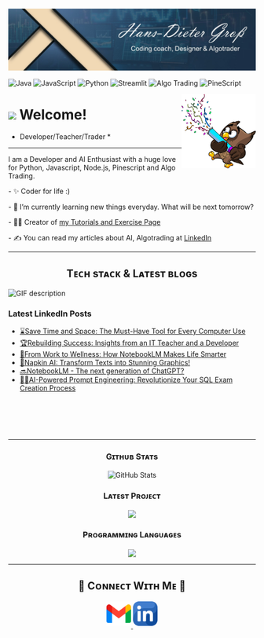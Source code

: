 ![Header](./header.jpg)

![Java](https://img.shields.io/badge/Java-ED8B00)
![JavaScript](https://img.shields.io/badge/JavaScript-F7DF1E?style=flat&linkIcon=false&link=)
![Python](https://img.shields.io/badge/Python-3776AB?style=flat&linkIcon=false&link=)
![Streamlit](https://img.shields.io/badge/Streamlit-FF4B4B?style=flat&linkIcon=false&link=)
![Algo Trading](https://img.shields.io/badge/Algo_Trading-00FF00?style=flat&linkIcon=false&link=)
![PineScript](https://img.shields.io/badge/PineScript-9933FF?style=flat&linkIcon=false&link=)

<div>
  <img align="right" width="30%" src="owl.png">
</div>

# <img src="https://emojis.slackmojis.com/emojis/images/1531849430/4246/blob-sunglasses.gif?1531849430" width="30"/> Welcome! 
* Developer/Teacher/Trader *
  
---

<p align="left">I am a Developer and AI Enthusiast with a huge love for Python, Javascript, Node.js, Pinescript and Algo Trading. </p>
<p>- ✨ Coder for life :)</p>
<p>- 🌱 I’m currently learning new things everyday. What will be next tomorrow?</p>
<p>- 💁‍♂️ Creator of <a href="https://masteroftheformulas.weebly.com">my Tutorials and Exercise Page</a></p>
<p>- ✍ You can read my articles about AI, Algotrading at <a href="https://linkedin.com/in/hansdietergroß">LinkedIn</a></p>

---
<!--Languages and Tools Section-->       
<h2 align="center">Tᴇᴄʜ sᴛᴀᴄᴋ & Lᴀᴛᴇsᴛ ʙʟᴏɢs</h2> 
<picture>
  <source media="(prefers-color-scheme: dark)" srcset="SkillsDark.gif">
  <source media="(prefers-color-scheme: light)" srcset="SkillsWhite.gif">
  <img align="left" alt="GIF description" src="SkillsWhite.gif">
</picture>
<br />
  
<h3 align="left">Latest LinkedIn Posts</h3>
<ul align="left">
  <li><a href="https://www.linkedin.com/pulse/save-time-space-must-have-tool-every-computer-use-hans-dieter-gro%25C3%259F-515vc/?trackingId=nlevWupN4%2FmXcd3sfK%2FAXQ%3D%3D">
       ⌛Save Time and Space: The Must-Have Tool for Every Computer Use</a>
  </li>
  <li><a href="https://www.linkedin.com/pulse/from-work-wellness-how-notebooklm-makes-life-smarter-hans-dieter-gro%25C3%259F-phodc/?trackingId=eFhdxckMxtIe3hEnC197qQ%3D%3D">
    🏆Rebuilding Success: Insights from an IT Teacher and a Developer</a>
  </li>
  <li><a href="https://www.linkedin.com/pulse/rebuilding-success-insights-from-teacher-developer-hans-dieter-gro%25C3%259F-kdktc/?trackingId=TVz%2F0vv3TxZDCoBxnlybNA%3D%3D">
    🌱From Work to Wellness: How NotebookLM Makes Life Smarter</a>
  </li>
  <li><a href="https://www.linkedin.com/pulse/napkin-ai-transform-texts-stunning-graphics-hans-dieter-gro%25C3%259F-hfw8c/">
    🎨Napkin AI: Transform Texts into Stunning Graphics!</a>
  </li>
  <li><a href="https://www.linkedin.com/pulse/notebooklm-next-generation-chatgpt-hans-dieter-gro%25C3%259F-kipac/">
    🔜NotebookLM - The next generation of ChatGPT?</a>
  </li>
  <li><a href="https://www.linkedin.com/pulse/ai-powered-prompt-engineering-revolutionize-your-sql-exam-gro%25C3%259F-bffkc/">
   🧑‍🏫️AI-Powered Prompt Engineering: Revolutionize Your SQL Exam Creation Process</a>
  </li>
</ul>
<br/><br/><br/><br/>

---

<h3 align="center"><strong>Gɪᴛʜᴜʙ Sᴛᴀᴛs</strong></h3>
<div align="center">
       <img align="center" src="https://github-readme-stats.vercel.app/api?username=hansdietergross&count_private=true&show_icons=true&theme=nightowl&bg_color=0,000000,441350&title_color=c56a90&text_color=ffffff&rank_icon=github&hide=prs,issues,contribs&show=reviews,prs_merged,prs_merged_percentage" alt="GitHub Stats" />
</div>
<h3 align="center"><strong>Lᴀᴛᴇsᴛ Pʀᴏᴊᴇᴄᴛ</strong></h3>
<div align="center">
   <a href="https://github.com/hansdietergross/InteractiveFinanceDashboard" align="center">
      <img align="center" width="470" src="https://github-readme-stats.vercel.app/api/pin/?username=hansdietergross&repo=InteractiveFinanceDashboard&theme=nightowl&show_owner=true&bg_color=0,000000,441350&title_color=c56a90&text_color=ffffff" >
   </a>
</div>

<h3 align="center"><strong>Pʀᴏɢʀᴀᴍᴍɪɴɢ Lᴀɴɢᴜᴀɢᴇs</strong></h3>
<div align="center">
  <img align="center" width="470" src="https://github-readme-stats.vercel.app/api/top-langs/?username=hansdietergross&theme=nightowl&layout=donut&bg_color=0,000000,441350&title_color=c56a90&text_color=ffffff">
</div>

---

<h2 align="center">🤝 Cᴏɴɴᴇᴄᴛ Wɪᴛʜ Mᴇ 🤝 </h2>
<div align="center">  
<a href="mailto:hansdietegross2015@gmail.com" target="_blank">
<img src="gmail.png" width=50 height=50 style="margin-bottom: 5px;" />
</a>

<a href="https://www.linkedin.com/in/hansdietergroß/" target="_blank">
<img src="linkedin.png" width=50 height=50  style="margin-bottom: 5px;" />
</a>



